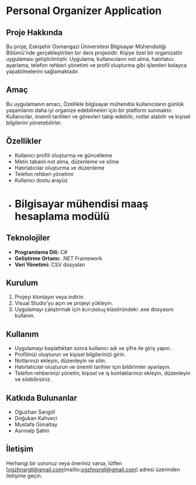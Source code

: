 # Personal Organizer Application

## Proje Hakkında
Bu proje, Eskişehir Osmangazi Üniversitesi Bilgisayar Mühendisliği Bölümü'nde gerçekleştirilen bir ders projesidir. Kişiye özel bir organizatör uygulaması geliştirilmiştir. Uygulama, kullanıcıların not alma, hatırlatıcı ayarlama, telefon rehberi yönetimi ve profil oluşturma gibi işlemleri kolayca yapabilmelerini sağlamaktadır.

## Amaç
Bu uygulamanın amacı, Özellikle bilgisayar mühendisi kullanıcıların günlük yaşamlarını daha iyi organize edebilmeleri için bir platform sunmaktır. Kullanıcılar, önemli tarihleri ve görevleri takip edebilir, notlar alabilir ve kişisel bilgilerini yönetebilirler.

## Özellikler
- Kullanıcı profili oluşturma ve güncelleme
- Metin tabanlı not alma, düzenleme ve silme
- Hatırlatıcılar oluşturma ve düzenleme
- Telefon rehberi yönetimi
- Kullanıcı dostu arayüz
- # Bilgisayar mühendisi maaş hesaplama modülü

## Teknolojiler
- **Programlama Dili:** C#
- **Geliştirme Ortamı:** .NET Framework
- **Veri Yönetimi:** CSV dosyaları

## Kurulum
1. Projeyi klonlayın veya indirin.
2. Visual Studio'yu açın ve projeyi yükleyin.
3. Uygulamayı çalıştırmak için `Bin\Debug` klasöründeki .exe dosyasını kullanın.

## Kullanım
- Uygulamayı başlattıktan sonra kullanıcı adı ve şifre ile giriş yapın.
- Profilinizi oluşturun ve kişisel bilgilerinizi girin.
- Notlarınızı ekleyin, düzenleyin ve silin.
- Hatırlatıcılar oluşturun ve önemli tarihler için bildirimler ayarlayın.
- Telefon rehberinizi yönetin; kişisel ve iş kontaklarınızı ekleyin, düzenleyin ve silebilirsiniz.

## Katkıda Bulunanlar
- Oğuzhan Sarıgöl
- Doğukan Kahveci
- Mustafa Günaltay
- Asrınalp Şahin

## İletişim
Herhangi bir sorunuz veya öneriniz varsa, lütfen [ogzhnsrgll@gmail.com(mailto:ogzhnsrgll@gmail.com) adresi üzerinden iletişime geçin.

